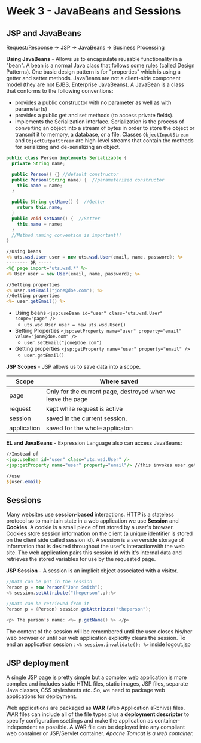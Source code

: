 # Week 3 - JavaBeans and Sessions

## JSP and JavaBeans

Request/Response &rightarrow; JSP &rightarrow; JavaBeans &rightarrow; Business Processing

**Using JavaBeans** - Allows us to encapsulate reusable functionality in a "bean". A bean is a normal Java class that follows some rules (called Design Patterns). One basic design pattern is for "properties" which is using a getter and setter methods. JavaBeans are not a client-side component model (they are not EJBS, Enterprise JavaBeans). A JavaBean is a class that conforms to the following conventions:

- provides a public constructor with no parameter as well as with parameter(s)
- provides a public get and set methods (to access private fields).
- implements the Serialization interface. Serialization is the process of converting an object into a stream of bytes in order to store the object or transmit it to memory, a database, or a file. Classes `ObjectInputStream` and `ObjectOutputStream` are high-level streams that contain the methods for serializing and de-serializing an object.

```java
public class Person implements Serializable {
  private String name;

  public Person() {} //default constructor
  public Person(String name) {  //parameterized constructor
    this.name = name;
  }

  public String getName() {  //Getter
    return this.name;
  }
  public void setName() {  //Setter
    this.name = name;
  }
  //Method naming convention is important!!
}
```

```jsp
//Using beans
<% uts.wsd.User user = new uts.wsd.User(email, name, password); %>
-------- OR -----
<%@ page import="uts.wsd.*" %>
<% User user = new User(email, name, password); %>

//Setting properties
<% user.setEmail("jone@doe.com"); %>
//Getting properties
<%= user.getEmail() %>
```

- Using beans `<jsp:useBean id="user" class="uts.wsd.User" scope="page" />`
  - `uts.wsd.User user = new uts.wsd.User()`
- Setting Properties `<jsp:setProperty name="user" property="email" value="jone@doe.com" />`
  - `user.setEmail("jone@doe.com")`
- Getting properties `<jsp:getProperty name="user" property="email" />`
  - `user.getEmail()`

**JSP Scopes** - JSP allows us to save data into a scope.

| Scope       | Where saved                                                 |
| ----------- | ----------------------------------------------------------- |
| page        | Only for the current page, destroyed when we leave the page |
| request     | kept while request is active                                |
| session     | saved in the current session.                               |
| application | saved for the whole applicaton                              |

**EL and JavaBeans** - Expression Language also can access JavaBeans:

```jsp
//Instead of
<jsp:useBean id="user" class="uts.wsd.User" />
<jsp:getProperty name="user" property="email"/> //this invokes user.getEmaill()

//use
${user.email}
```

## Sessions

Many websites use **session-based** interactions. HTTP is a stateless protocol so to maintain state in a web application we use **Session** and **Cookies**. A cookie is a small piece of tet stored by a user's browser. Cookies store session information on the client (a unique identifier is stored on the client side called session id). A session is a serverside storage of information that is desired throughout the user's interactionwith the web site. The web application pairs this session id with it's internal data and retrieves the stored variables for use by the requested page.

**JSP Session** - A session is an implicit object associated with a visitor.

```java
//Data can be put in the session
Person p = new Person("John Smith");
<% session.setAttribute("theperson",p);%>

//Data can be retrieved from it
Person p = (Person) session.getAttribute("theperson");

<p> The person's name: <%= p.getName() %> </p>
```

The content of the session will be remembered until the user closes his/her web browser or until our web application explicitly clears the session. To end an application session : `<% session.invalidate(); %>` inside logout.jsp

## JSP deployment

A single JSP page is pretty simple but a complex web application is more complex and includes static HTML files, static images, JSP files, separate Java classes, CSS stylesheets etc. So, we need to package web applications for deployment.

Web applications are packaged as **WAR** (Web Application aRchive) files. WAR files can include all of the file types plus a **deployment descripter** to specify configuration ssettings and make the application as container-independent as possible. A WAR file can be deployed into any compliant web container or JSP/Servlet container. _Apache Tomcat is a web container._
